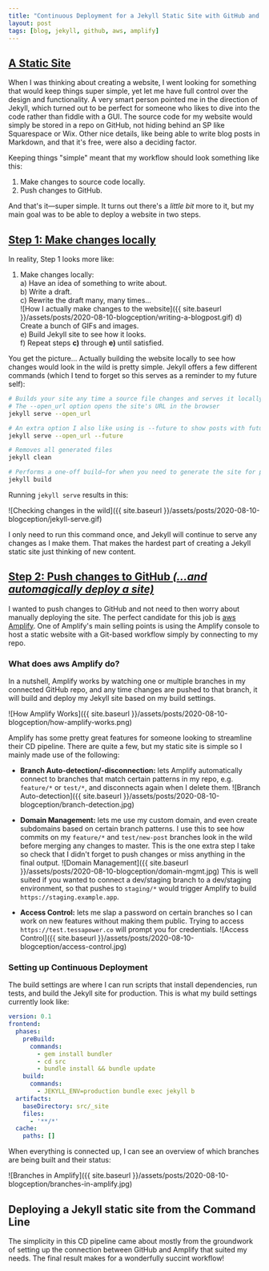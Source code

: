 ```yaml
---
title: "Continuous Deployment for a Jekyll Static Site with GitHub and aws Amplify"
layout: post
tags: [blog, jekyll, github, aws, amplify]
---
```

## [A Static Site](#a-static-site)

When I was thinking about creating a website, I went looking for something that would keep things super simple, yet let me have full control over the design and functionality. A very smart person pointed me in the direction of Jekyll, which turned out to be perfect for someone who likes to dive into the code rather than fiddle with a GUI. The source code for my website would simply be stored in a repo on GitHub, not hiding behind an SP like Squarespace or Wix. Other nice details, like being able to write blog posts in Markdown, and that it's free, were also a deciding factor.

Keeping things "simple" meant that my workflow should look something like this:
<!--more-->

1. Make changes to source code locally.
2. Push changes to GitHub.

And that's it—super simple. It turns out there's a *little bit* more to it, but my main goal was to be able to deploy a website in two steps.

## [Step 1: Make changes locally](#step-1-make-changes-locally)

In reality, Step 1 looks more like:

1. Make changes locally:<br>
  a) Have an idea of something to write about.<br>
  b) Write a draft.<br>
  c) Rewrite the draft many, many times...<br>
  ![How I actually make changes to the website]({{ site.baseurl }}/assets/posts/2020-08-10-blogception/writing-a-blogpost.gif)
  d) Create a bunch of GIFs and images.<br>
  e) Build Jekyll site to see how it looks.<br>
  f) Repeat steps **c)** through **e)** until satisfied.

You get the picture... Actually building the website locally to see how changes would look in the wild is pretty simple. Jekyll offers a few different commands (which I tend to forget so this serves as a reminder to my future self):

```bash
# Builds your site any time a source file changes and serves it locally
# The --open_url option opens the site's URL in the browser
jekyll serve --open_url

# An extra option I also like using is --future to show posts with future dates
jekyll serve --open_url --future

# Removes all generated files
jekyll clean

# Performs a one-off build—for when you need to generate the site for production
jekyll build
```

Running `jekyll serve` results in this:

![Checking changes in the wild]({{ site.baseurl }}/assets/posts/2020-08-10-blogception/jekyll-serve.gif)

I only need to run this command once, and Jekyll will continue to serve any changes as I make them. That makes the hardest part of creating a Jekyll static site just thinking of new content.

## [Step 2: Push changes to GitHub *(...and automagically deploy a site)*](#step-2-push-changes-to-github-and-automagically-deploy-a-site)

I wanted to push changes to GitHub and not need to then worry about manually deploying the site. The perfect candidate for this job is [aws Amplify](https://aws.amazon.com/amplify/). One of Amplify's main selling points is using the Amplify console to host a static website with a Git-based workflow simply by connecting to my repo.

### What does aws Amplify do?

In a nutshell, Amplify works by watching one or multiple branches in my connected GitHub repo, and any time changes are pushed to that branch, it will build and deploy my Jekyll site based on my build settings.

![How Amplify Works]({{ site.baseurl }}/assets/posts/2020-08-10-blogception/how-amplify-works.png)

Amplify has some pretty great features for someone looking to streamline their CD pipeline. There are quite a few, but my static site is simple so I mainly made use of the following:

- **Branch Auto-detection/-disconnection:** lets Amplify automatically connect to branches that match certain patterns in my repo, e.g. `feature/*` or `test/*`, and disconnects again when I delete them.
![Branch Auto-detection]({{ site.baseurl }}/assets/posts/2020-08-10-blogception/branch-detection.jpg)

- **Domain Management:** lets me use my custom domain, and even create subdomains based on certain branch patterns. I use this to see how commits on my `feature/*` and `test/new-post` branches look in the wild before merging any changes to master. This is the one extra step I take so check that I didn't forget to push changes or miss anything in the final output.
![Domain Management]({{ site.baseurl }}/assets/posts/2020-08-10-blogception/domain-mgmt.jpg)
This is well suited if you wanted to connect a dev/staging branch to a dev/staging environment, so that pushes to `staging/*` would trigger Amplify to build `https://staging.example.app`.

- **Access Control:** lets me slap a password on certain branches so I can work on new features without making them public. Trying to access `https://test.tessapower.co` will prompt you for credentials.
![Access Control]({{ site.baseurl }}/assets/posts/2020-08-10-blogception/access-control.jpg)

### Setting up Continuous Deployment

The build settings are where I can run scripts that install dependencies, run tests, and build the Jekyll site for production. This is what my build settings currently look like:

```yaml
version: 0.1
frontend:
  phases:
    preBuild:
      commands:
        - gem install bundler
        - cd src
        - bundle install && bundle update
    build:
      commands:
        - JEKYLL_ENV=production bundle exec jekyll b
  artifacts:
    baseDirectory: src/_site
    files:
      - '**/*'
  cache:
    paths: []
```

When everything is connected up, I can see an overview of which branches are being built and their status:

![Branches in Amplify]({{ site.baseurl }}/assets/posts/2020-08-10-blogception/branches-in-amplify.jpg)

## Deploying a Jekyll static site from the Command Line

The simplicity in this CD pipeline came about mostly from the groundwork of setting up the connection between GitHub and Amplify that suited my needs. The final result makes for a wonderfully succint workflow!

